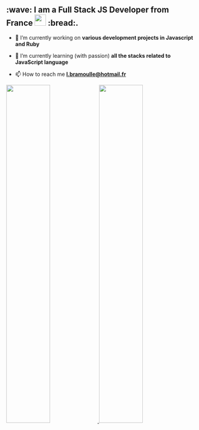 <h2 >:wave: I am a Full Stack JS Developer from France <img src="https://media.giphy.com/media/WUlplcMpOCEmTGBtBW/giphy.gif" width="30"> :bread:.</h2>




- 🔭 I’m currently working on **various development projects in Javascript and Ruby**

- 🌱 I’m currently learning (with passion) **all the stacks related to JavaScript language**

- 📫 How to reach me **l.bramoulle@hotmail.fr**



<p align="left">
  <a href="https://github.com/Lea-Bramoulle"><span>
    <img width="48%" src="https://github-readme-stats.vercel.app/api?username=Lea-Bramoulle&count_private=true&show_icons=true&theme=buefy&&include_all_commits=true"/>
    <img width="48%" src="https://github-readme-streak-stats.herokuapp.com/?user=Lea-Bramoulle&theme=buefy" />
    </span></a>
</p>

